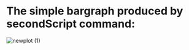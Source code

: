 # The simple bargraph produced by secondScript command:

![newplot (1)](https://github.com/Anthony-0801/data-analytics/assets/141275535/fa5b8feb-be62-4476-8f8e-1c120dc41c36)
